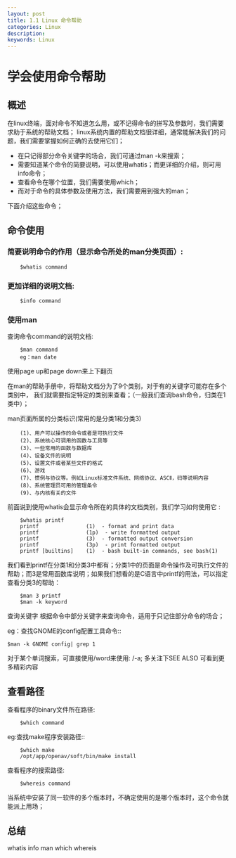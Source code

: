 ```yaml
---
layout: post
title: 1.1 Linux 命令帮助
categories: Linux
description: 
keywords: Linux
---
```


# 学会使用命令帮助  

## 概述  
在linux终端，面对命令不知道怎么用，或不记得命令的拼写及参数时，我们需要求助于系统的帮助文档；
linux系统内置的帮助文档很详细，通常能解决我们的问题，我们需要掌握如何正确的去使用它们；

- 在只记得部分命令关键字的场合，我们可通过man -k来搜索；
- 需要知道某个命令的简要说明，可以使用whatis；而更详细的介绍，则可用info命令；
- 查看命令在哪个位置，我们需要使用which；
- 而对于命令的具体参数及使用方法，我们需要用到强大的man；

下面介绍这些命令；


## 命令使用

### 简要说明命令的作用（显示命令所处的man分类页面）:
```
    $whatis command
```
### 更加详细的说明文档:
```
    $info command  
```
### 使用man
查询命令command的说明文档:
```
    $man command
    eg：man date
```
使用page up和page down来上下翻页

在man的帮助手册中，将帮助文档分为了9个类别，对于有的关键字可能存在多个类别中，
我们就需要指定特定的类别来查看；（一般我们查询bash命令，归类在1类中）；

man页面所属的分类标识(常用的是分类1和分类3) 
```
    (1)、用户可以操作的命令或者是可执行文件 
    (2)、系统核心可调用的函数与工具等
    (3)、一些常用的函数与数据库 
    (4)、设备文件的说明 
    (5)、设置文件或者某些文件的格式 
    (6)、游戏  
    (7)、惯例与协议等。例如Linux标准文件系统、网络协议、ASCⅡ，码等说明内容  
    (8)、系统管理员可用的管理条令  
    (9)、与内核有关的文件 
```

前面说到使用whatis会显示命令所在的具体的文档类别，我们学习如何使用它 :

```
    $whatis printf  
    printf               (1)  - format and print data  
    printf               (1p)  - write formatted output  
    printf               (3)  - formatted output conversion  
    printf               (3p)  - print formatted output  
    printf [builtins]    (1)  - bash built-in commands, see bash(1)  
```

我们看到printf在分类1和分类3中都有；分类1中的页面是命令操作及可执行文件的帮助；而3是常用函数库说明；如果我们想看的是C语言中printf的用法，可以指定查看分类3的帮助：  

```
    $man 3 printf
    $man -k keyword
```
查询关键字
根据命令中部分关键字来查询命令，适用于只记住部分命令的场合；  

eg：查找GNOME的config配置工具命令::

    $man -k GNOME config| grep 1  

对于某个单词搜索，可直接使用/word来使用:   /-a;
多关注下SEE ALSO 可看到更多精彩内容  


## 查看路径

查看程序的binary文件所在路径:
``` 
    $which command  
```  
eg:查找make程序安装路径::
```
    $which make
    /opt/app/openav/soft/bin/make install
```
查看程序的搜索路径:
```
    $whereis command
```
当系统中安装了同一软件的多个版本时，不确定使用的是哪个版本时，这个命令就能派上用场；


## 总结  
whatis info man which whereis
